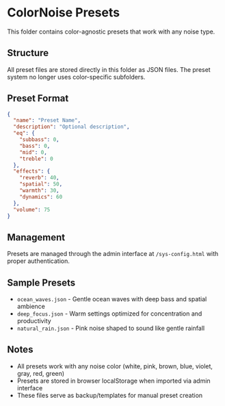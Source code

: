# ColorNoise Presets

This folder contains color-agnostic presets that work with any noise type.

## Structure

All preset files are stored directly in this folder as JSON files. The preset system no longer uses color-specific subfolders.

## Preset Format

```json
{
  "name": "Preset Name",
  "description": "Optional description",
  "eq": {
    "subbass": 0,
    "bass": 0,
    "mid": 0,
    "treble": 0
  },
  "effects": {
    "reverb": 40,
    "spatial": 50,
    "warmth": 30,
    "dynamics": 60
  },
  "volume": 75
}
```

## Management

Presets are managed through the admin interface at `/sys-config.html` with proper authentication.

## Sample Presets

- `ocean_waves.json` - Gentle ocean waves with deep bass and spatial ambience
- `deep_focus.json` - Warm settings optimized for concentration and productivity
- `natural_rain.json` - Pink noise shaped to sound like gentle rainfall

## Notes

- All presets work with any noise color (white, pink, brown, blue, violet, gray, red, green)
- Presets are stored in browser localStorage when imported via admin interface
- These files serve as backup/templates for manual preset creation